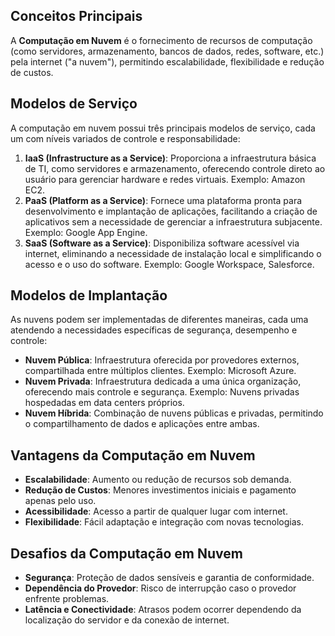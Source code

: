 ## Conceitos Principais

A **Computação em Nuvem** é o fornecimento de recursos de computação (como servidores, armazenamento, bancos de dados, redes, software, etc.) pela internet ("a nuvem"), permitindo escalabilidade, flexibilidade e redução de custos.

## Modelos de Serviço

A computação em nuvem possui três principais modelos de serviço, cada um com níveis variados de controle e responsabilidade:

1. **IaaS (Infrastructure as a Service)**: Proporciona a infraestrutura básica de TI, como servidores e armazenamento, oferecendo controle direto ao usuário para gerenciar hardware e redes virtuais. Exemplo: Amazon EC2.
2. **PaaS (Platform as a Service)**: Fornece uma plataforma pronta para desenvolvimento e implantação de aplicações, facilitando a criação de aplicativos sem a necessidade de gerenciar a infraestrutura subjacente. Exemplo: Google App Engine.
3. **SaaS (Software as a Service)**: Disponibiliza software acessível via internet, eliminando a necessidade de instalação local e simplificando o acesso e o uso do software. Exemplo: Google Workspace, Salesforce.

## Modelos de Implantação

As nuvens podem ser implementadas de diferentes maneiras, cada uma atendendo a necessidades específicas de segurança, desempenho e controle:

- **Nuvem Pública**: Infraestrutura oferecida por provedores externos, compartilhada entre múltiplos clientes. Exemplo: Microsoft Azure.
- **Nuvem Privada**: Infraestrutura dedicada a uma única organização, oferecendo mais controle e segurança. Exemplo: Nuvens privadas hospedadas em data centers próprios.
- **Nuvem Híbrida**: Combinação de nuvens públicas e privadas, permitindo o compartilhamento de dados e aplicações entre ambas.

## Vantagens da Computação em Nuvem

- **Escalabilidade**: Aumento ou redução de recursos sob demanda.
- **Redução de Custos**: Menores investimentos iniciais e pagamento apenas pelo uso.
- **Acessibilidade**: Acesso a partir de qualquer lugar com internet.
- **Flexibilidade**: Fácil adaptação e integração com novas tecnologias.

## Desafios da Computação em Nuvem

- **Segurança**: Proteção de dados sensíveis e garantia de conformidade.
- **Dependência do Provedor**: Risco de interrupção caso o provedor enfrente problemas.
- **Latência e Conectividade**: Atrasos podem ocorrer dependendo da localização do servidor e da conexão de internet.
